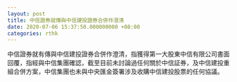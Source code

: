 ```yaml
---
layout: post
title: 中信證券就傳與中信建投證券合併作澄清
date: 2020-07-06 15:37:50.000000000 +08:00
categories: rthk
---
```


中信證券就有傳與中信建投證券合併作澄清，指獲得第一大股東中信有限公司書面回覆，指經與中信集團確認，截至目前未討論過任何關於中信証券，及中信建投重組合併方案，中信集團也未與中央匯金簽署涉及收購中信建投股票的任何協議。
